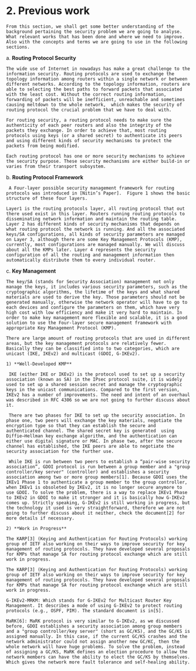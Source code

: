 # 2. Previous work

    From this section, we shall get some better understanding of the background pertaining the security problem we are going to analyse. What relevant works that has been done and where we need to improve. Also with the concepts and terms we are going to use in the following sections.

a. **Routing Protocol Security**

    The wide use of Internet in nowadays has make a great challenge to the information security. Routing protocols are used to exchange the topology information among routers within a single network or between different networks. According to the topology information, routers are able to selecting the best paths to forward packets that associated with the least cost. Without the correct routing information, forwarding of packets will be inefficient, unreachable and sometimes  causing meltdown to the whole network,  which makes the security of routing protocol the crucial problem that we have to deal with. 
    
    For routing security, a routing protocol needs to make sure the authenticity of each peer routers and also the integrity of the packets they exchange. In order to achieve that, most routing protocols using keys (or a shared secret) to authenticate its peers and using different kinds of security mechanisms to protect the packets from being modified. 
    
    Each routing protocol has one or more security mechanisms to achieve the security purpose. These security mechanisms are either build-in or varies from their transport subsystem. 
    
b. **Routing Protocol Framework**

     A Four-layer possible security management framework for routing protocols was introduced in [Nitin’s Paper].  Figure 1 shows the basic structure of these four layers.

    Layer1 is the routing protocols layer, all routing protocol that out there used exist in this layer. Routers running routing protocols to disseminating network information and maintain the routing table. Layer 2 has different kinds of security mechanisms that depends on what routing protocol the network is running. And all the associated keys/SA configurations, all kinds of security parameters are managed on Layer 3, although there are some Key Management Protocols (KMP), currently, most configurations are managed manually. We will discuss about all the KMPs later. Layer 4 represents the security configuration of all the routing and management information then automatically distribute them to every individual router.
    
c. **Key Management**

    The key/SA (stands for Security Association) management not only manage the keys, it includes various security parameters, such as the cryptographic algorithms, the lifetime of the keys and what shared materials are used to derive the key. Those parameters should not be generated manually, otherwise the network operator will have to go to each devices and configure the parameters on them, which have very high cost with low efficiency and make it very hard to maintain. In order to make key management more flexible and scalable, it is a good solution to use the Four-layer secure management framework with appropriate Key Management Protocol (KMP).

    There are large amount of routing protocols that are used in different areas, but the key management protocols are relatively fewer. Basically they can be classified into to two categories, which are unicast (IKE, IKEv2) and multicast (GDOI, G-IKEv2).

    1) **Well-Developed KMP**
    
     IKE (either IKE or IKEv2) is the protocol used to set up a security association (known as SA) in the IPsec protocol suite, it is widely used to set up a shared session secret and manage the cryptographic keys in the unicast communications. Compared to the first version, IKEv2 has a number of improvements. The need and intent of an overhaul was described in RFC 4306 so we are not going to further discuss about it.

     There are two phases for IKE to set up the security association. In phase one, two peers will exchange the key materials, negotiate the encryption type so that they can establish the secure and authenticated channel. The shared secret key is generated  using Diffie–Hellman key exchange algorithm, and the authentication can either use digital signature or MAC. In phase two, after the secure channel has established, the IKE peers are able to negotiate the security association for the further use.
     
     While IKE is run between two peers to establish a “pair-wise security association”, GDOI protocol is run between a group member and a "group controller/key server" (controller) and establishes a security association among two or more group members[1]. Because GDOI uses the IKEv1 Phase 1 to authenticate a group member to the group controller, when IKEv1 is obsoleted by IKEv2, it is no longer secure anymore to use GDOI. To solve the problem, there is a way to replace IKEv1 Phase to IKEv2 in GDOI to make it stronger and it is basically how G-IKEv2 comes up. Strictly speaking, G-IKEv2 is still working in progress, but the technology it used is very straightforward, therefore we are not going to further discuss about it neither, check the document[2] for more details if necessary. 

    2) **Work in Progress**
    
    The KARP[3] (Keying and Authentication for Routing Protocols) working group of IETF also working on their ways to improve security for key management of routing protocols. They have developed several proposals for KMPs that manage SA for routing protocol exchange which are still work in progress.
    
    The KARP[3] (Keying and Authentication for Routing Protocols) working group of IETF also working on their ways to improve security for key management of routing protocols. They have developed several proposals for KMPs that manage SA for routing protocol exchange which are still work in progress.
    
    G-IKEv2-MRKM: Which stands for G-IKEv2 for Multicast Router Key Management. It describes a mode of using G-IKEv2 to protect routing protocols (e.g., OSPF, PIM). The standard document is in[5]. 
    
    MaRK[6]: MaRK protocol is very similar to G-IKEv2, as we discussed before, GDOI establishes a security association among group members and a "group controller/key server" (short as GC/KS), and the GC/KS is assigned manually. In this case, if the current GC/KS crashes and the network administrator could not assign another new GC/KC, then the whole network will have huge problems. To solve the problem, instead of assigning a GC/KS, MaRK defines an election procedure to allow the network members can have the ability to elect the GC/KS by themselves. Which gives the network more fault tolerance and self-healing ability.

